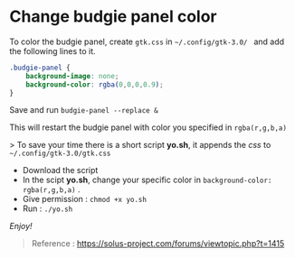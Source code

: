 # Change budgie panel color
To color the budgie panel, create `gtk.css` in `~/.config/gtk-3.0/ ` and add the following lines to it.
```css
.budgie-panel {
    background-image: none;
    background-color: rgba(0,0,0,0.9);
}
```
Save and run `budgie-panel --replace &`

This will restart the budgie panel with color you specified in `rgba(r,g,b,a)`

\> To save your time there is a short script __yo.sh__, it appends the *css* to `~/.config/gtk-3.0/gtk.css`
* Download the script
* In the scipt __yo.sh__, change your specific color in `background-color: rgba(r,g,b,a)` .
* Give permission : `chmod +x yo.sh`
* Run : `./yo.sh`

*Enjoy!*

> Reference : https://solus-project.com/forums/viewtopic.php?t=1415

